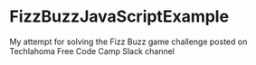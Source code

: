# FizzBuzzJavaScriptExample
My attempt for solving the Fizz Buzz game challenge posted on Techlahoma Free Code Camp Slack channel

